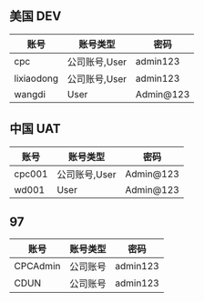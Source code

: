 ## 美国 DEV

| 账号| 账号类型 |密码 |
| -- | -- | -- |
| cpc | 公司账号,User|admin123|
| lixiaodong | 公司账号,User | admin123 |
| wangdi | User | Admin@123|

## 中国 UAT

| 账号| 账号类型 |密码 |
| -- | -- | -- |
| cpc001 | 公司账号,User|Admin@123|
| wd001 | User|Admin@123|


## 97
| 账号 | 账号类型 | 密码 |
| -- | -- | --|
|CPCAdmin| 公司账号 | admin123 |
|CDUN| 公司账号 | admin123 |

